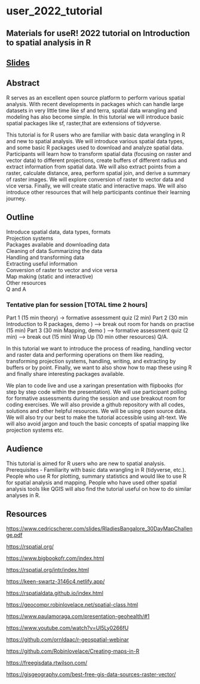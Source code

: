 # user_2022_tutorial

## Materials for useR! 2022 tutorial on Introduction to spatial analysis in R

## [Slides](https://user2022tutorial.netlify.app/)

## Abstract

R serves as an excellent open source platform to perform various spatial analysis. With recent developments in packages which can handle large datasets in very little time like sf and terra, spatial data wrangling and modeling has also become simple. In this tutorial we will introduce basic spatial packages like sf, raster,that are extensions of tidyverse. 

This tutorial is for R users who are familiar with basic data wrangling in R and new to spatial analysis. We will introduce various spatial data types, and some basic R packages used to download and analyze spatial data. Participants will learn how to transform spatial data (focusing on raster and vector data) to different projections, create buffers of different radius and extract information from spatial data. We will also extract points from a raster, calculate distance, area, perform spatial join, and derive a summary of raster images. We will explore conversion of raster to vector data and vice versa. Finally, we will create static and interactive maps. We will also introduce other resources that will help participants continue their learning journey.

## Outline

Introduce spatial data, data types, formats   
Projection systems   
Packages available and downloading data   
Cleaning of data Summarizing the data   
Handling and transforming data   
Extracting useful information   
Conversion of raster to vector and vice versa   
Map making (static and interactive)   
Other resources   
Q and A

### Tentative plan for session [TOTAL time 2 hours]

Part 1 (15 min theory) → formative assessment quiz (2 min) 
Part 2 (30 min Introduction to R packages, demo ) —\> break out room for hands on practise (15 min) 
Part 3 (30 min Mapping, demo ) —\> formative assessment quiz (2 min) —-\> break out (15 min) 
Wrap Up (10 min other resources) 
Q/A.

In this tutorial we want to introduce the process of reading, handling vector and raster data and performing operations on them like reading, transforming projection systems, handling, writing, and extracting by buffers or by point. Finally, we want to also show how to
map these using R and finally share interesting packages available.

We plan to code live and use a xaringan presentation with flipbooks (for step by step code within the presentation). We will use participant polling for formative assessments during the session and use breakout room for coding exercises. We will also provide a github repository with all codes, solutions and other helpful resources. We will be using open source data. We will also try our best to make the tutorial accessible using alt-text. We will also avoid jargon and touch the basic concepts of spatial mapping like projection systems etc.

## Audience

This tutorial is aimed for R users who are new to spatial analysis. Prerequisites - Familiarity with basic data wrangling in R (tidyverse, etc.). People who use R for plotting, summary statistics and would like to use R for spatial analysis and mapping. People who have used other spatial analysis tools like QGIS will also find the tutorial useful on
how to do similar analyses in R.

## Resources

https://www.cedricscherer.com/slides/RladiesBangalore_30DayMapChallenge.pdf

https://rspatial.org/

https://www.bigbookofr.com/index.html

https://rspatial.org/intr/index.html 

https://keen-swartz-3146c4.netlify.app/ 

https://rspatialdata.github.io/index.html

https://geocompr.robinlovelace.net/spatial-class.html

https://www.paulamoraga.com/presentation-geohealth/#1

https://www.youtube.com/watch?v=Ul5Ly0266fU

https://github.com/ornldaac/r-geospatial-webinar

https://github.com/Robinlovelace/Creating-maps-in-R 

https://freegisdata.rtwilson.com/ 

https://gisgeography.com/best-free-gis-data-sources-raster-vector/ 
